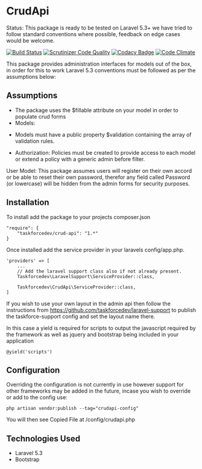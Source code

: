 # CrudApi #
Status: This package is ready to be tested on Laravel 5.3+ we have tried to follow standard conventions where possible, feedback on edge cases would be welcome.

[![Build Status](https://travis-ci.org/taskforcedev/crud-api.svg?branch=master)](https://travis-ci.org/taskforcedev/crud-api) [![Scrutinizer Code Quality](https://scrutinizer-ci.com/g/taskforcedev/crud-api/badges/quality-score.png?b=master)](https://scrutinizer-ci.com/g/taskforcedev/crud-api/?branch=master) [![Codacy Badge](https://www.codacy.com/project/badge/aff7a9540c4b4f03977393a05d23a25d)](https://www.codacy.com/public/taskforce2eu/crud-api) [![Code Climate](https://codeclimate.com/github/taskforcedev/crud-api/badges/gpa.svg)](https://codeclimate.com/github/taskforcedev/crud-api)

This package provides administration interfaces for models out of the box, in order for this to work Laravel 5.3 conventions must be followed as per the assumptions below:

## Assumptions ##
- The package uses the $fillable attribute on your model in order to populate crud forms
- Models:
 * Models must have a public property $validation containing the array of validation rules.
- Authorization: Policies must be created to provide access to each model or extend a policy with a generic admin before filter.

User Model: This package assumes users will register on their own accord or be able to reset their own password, therefor any field called Password (or lowercase) will be hidden from the admin forms for security purposes.

## Installation ##
To install add the package to your projects composer.json

    "require": {
        "taskforcedev/crud-api": "1.*"
    }

Once installed add the service provider in your laravels config/app.php.

    'providers' => [
        ...
        // Add the laravel support class also if not already present.
        Taskforcedev\LaravelSupport\ServiceProvider::class,

        Taskforcedev\CrudApi\ServiceProvider::class,
    ]

If you wish to use your own layout in the admin api then follow the instructions from https://github.com/taskforcedev/laravel-support to publish the taskforce-support config and set the layout name there.

In this case a yield is required for scripts to output the javascript required by the framework as well as jquery and bootstrap being included in your application

    @yield('scripts')

## Configuration ##

Overriding the configuration is not currently in use however support for other frameworks may be added in the future, incase you wish to override or add to the config use:

    php artisan vendor:publish --tag="crudapi-config"

You will then see Copied File at /config/crudapi.php


## Technologies Used ##
 * Laravel 5.3
 * Bootstrap
